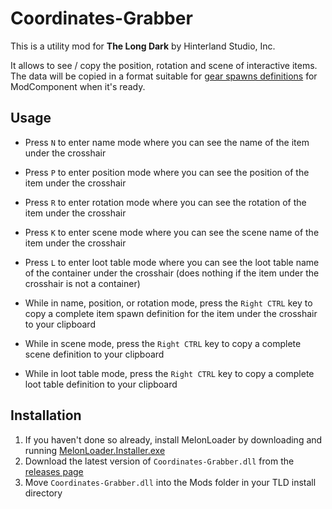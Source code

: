 # Coordinates-Grabber


This is a utility mod for **The Long Dark** by Hinterland Studio, Inc.

It allows to see / copy the position, rotation and scene of interactive items.<br/>
The data will be copied in a format suitable for [gear spawns definitions](https://github.com/ds5678/ModComponent/wiki/Gear-Spawns) for ModComponent when it's ready.

## Usage

* Press `N` to enter name mode where you can see the name of the item under the crosshair
* Press `P` to enter position mode where you can see the position of the item under the crosshair
* Press `R` to enter rotation mode where you can see the rotation of the item under the crosshair
* Press `K` to enter scene mode where you can see the scene name of the item under the crosshair
* Press `L` to enter loot table mode where you can see the loot table name of the container under the crosshair (does nothing if the item under the crosshair is not a container)

* While in name, position, or rotation mode, press the `Right CTRL` key to copy a complete item spawn definition for the item under the crosshair to your clipboard
* While in scene mode, press the `Right CTRL` key to copy a complete scene definition to your clipboard
* While in loot table mode, press the `Right CTRL` key to copy a complete loot table definition to your clipboard

## Installation

1. If you haven't done so already, install MelonLoader by downloading and running [MelonLoader.Installer.exe](https://github.com/HerpDerpinstine/MelonLoader/releases/latest/download/MelonLoader.Installer.exe)
2. Download the latest version of `Coordinates-Grabber.dll` from the [releases page](https://github.com/ds5678/Coordinates-Grabber/releases)
3. Move `Coordinates-Grabber.dll` into the Mods folder in your TLD install directory